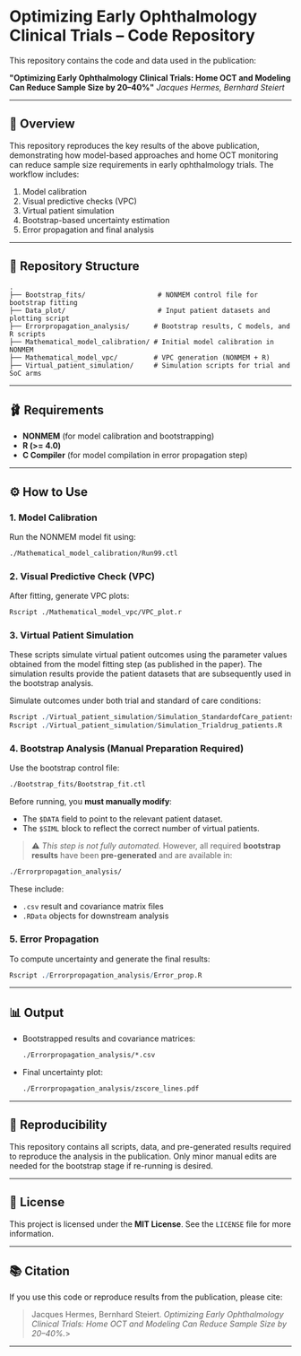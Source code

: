 # Optimizing Early Ophthalmology Clinical Trials – Code Repository

This repository contains the code and data used in the publication:

**"Optimizing Early Ophthalmology Clinical Trials: Home OCT and Modeling Can Reduce Sample Size by 20–40%"**
*Jacques Hermes, Bernhard Steiert*


---

## 📌 Overview

This repository reproduces the key results of the above publication, demonstrating how model-based approaches and home OCT monitoring can reduce sample size requirements in early ophthalmology trials. The workflow includes:

1. Model calibration
2. Visual predictive checks (VPC)
3. Virtual patient simulation
4. Bootstrap-based uncertainty estimation
5. Error propagation and final analysis

---

## 📁 Repository Structure

```
.
├── Bootstrap_fits/                  # NONMEM control file for bootstrap fitting
├── Data_plot/                       # Input patient datasets and plotting script
├── Errorpropagation_analysis/      # Bootstrap results, C models, and R scripts
├── Mathematical_model_calibration/ # Initial model calibration in NONMEM
├── Mathematical_model_vpc/         # VPC generation (NONMEM + R)
├── Virtual_patient_simulation/     # Simulation scripts for trial and SoC arms
```

---

## 🩰 Requirements

- **NONMEM** (for model calibration and bootstrapping)
- **R (>= 4.0)** 
- **C Compiler** (for model compilation in error propagation step)

---

## ⚙️ How to Use

### 1. Model Calibration

Run the NONMEM model fit using:

```bash
./Mathematical_model_calibration/Run99.ctl
```

### 2. Visual Predictive Check (VPC)

After fitting, generate VPC plots:

```bash
Rscript ./Mathematical_model_vpc/VPC_plot.r
```

### 3. Virtual Patient Simulation

These scripts simulate virtual patient outcomes using the parameter values obtained from the model fitting step (as published in the paper). The simulation results provide the patient datasets that are subsequently used in the bootstrap analysis.

Simulate outcomes under both trial and standard of care conditions:

```r
Rscript ./Virtual_patient_simulation/Simulation_StandardofCare_patients.R
Rscript ./Virtual_patient_simulation/Simulation_Trialdrug_patients.R
```

### 4. Bootstrap Analysis (Manual Preparation Required)

Use the bootstrap control file:

```bash
./Bootstrap_fits/Bootstrap_fit.ctl
```

Before running, you **must manually modify**:

- The `$DATA` field to point to the relevant patient dataset.
- The `$SIML` block to reflect the correct number of virtual patients.

> ⚠️ *This step is not fully automated.* However, all required **bootstrap results** have been **pre-generated** and are available in:

```bash
./Errorpropagation_analysis/
```

These include:

- `.csv` result and covariance matrix files
- `.RData` objects for downstream analysis

### 5. Error Propagation

To compute uncertainty and generate the final results:

```r
Rscript ./Errorpropagation_analysis/Error_prop.R
```

---

## 📊 Output

- Bootstrapped results and covariance matrices:
  ```bash
  ./Errorpropagation_analysis/*.csv
  ```
- Final uncertainty plot:
  ```bash
  ./Errorpropagation_analysis/zscore_lines.pdf
  ```

---

## 🔁 Reproducibility

This repository contains all scripts, data, and pre-generated results required to reproduce the analysis in the publication. Only minor manual edits are needed for the bootstrap stage if re-running is desired.

---

## 🧾 License

This project is licensed under the **MIT License**. See the `LICENSE` file for more information.

---

## 📚 Citation

If you use this code or reproduce results from the publication, please cite:

> Jacques Hermes, Bernhard Steiert.
> *Optimizing Early Ophthalmology Clinical Trials: Home OCT and Modeling Can Reduce Sample Size by 20–40%.*> 

---


